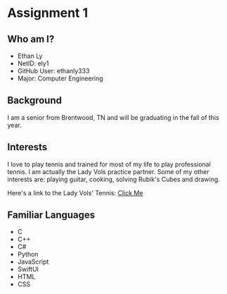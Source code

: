 # Assignment 1

## Who am I?
- Ethan Ly
- NetID: ely1
- GitHub User: ethanly333
- Major: Computer Engineering

## Background
I am a senior from Brentwood, TN and will be graduating in the fall of this year. 

## Interests
I love to play tennis and trained for most of my life to play professional tennis. I am actually the Lady Vols practice partner. Some of my other interests are: playing guitar, cooking, solving Rubik's Cubes and drawing. 

Here's a link to the Lady Vols' Tennis: [Click Me](https://utsports.com/sports/womens-tennis?path=wten)

## Familiar Languages
- C
- C++
- C#
- Python
- JavaScript
- SwiftUI
- HTML
- CSS

